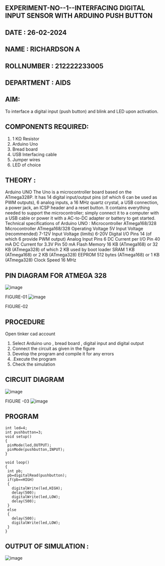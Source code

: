 ## EXPERIMENT-NO--1--INTERFACING DIGITAL INPUT SENSOR WITH ARDUINO PUSH BUTTON
## DATE : 26-02-2024
## NAME : RICHARDSON A																			             
## ROLLNUMBER : 212222233005
## DEPARTMENT : AIDS


## AIM:
To interface a digital input (push button) and blink and LED upon activation.
## COMPONENTS REQUIRED:
1.	1 KΩ Resistor 
2.	Arduino Uno 
3.	Bread board 
4.	USB Interfacing cable 
5.	Jumper wires 
6.	LED of choice 
## THEORY :
Arduino UNO
 	  The Uno is a microcontroller board based on the ATmega328P. It has 14 digital input/output pins (of which 6 can be used as PWM outputs), 6 analog inputs, a 16 MHz quartz crystal, a USB connection, a power jack, an ICSP header and a reset button. It contains everything needed to support the microcontroller; simply connect it to a computer with a USB cable or power it with a AC-to-DC adapter or battery to get started.
	Technical specifications of Arduino UNO :
Microcontroller	ATmega168/328
Microcontroller	ATmega168/328
Operating Voltage	5V
Input Voltage (recommended)	7-12V
Input Voltage (limits)	6-20V
Digital I/O Pins	14 (of which 6 provide PWM output)
Analog Input Pins	6
DC Current per I/O Pin	40 mA
DC Current for 3.3V Pin	50 mA
Flash Memory	16 KB (ATmega168) or 32 KB (ATmega328) of which 2 KB used by boot loader
SRAM	1 KB (ATmega168) or 2 KB (ATmega328)
EEPROM	512 bytes (ATmega168) or 1 KB (ATmega328)
Clock Speed	16 MHz
## PIN DIAGRAM FOR ATMEGA 328
 
![image](https://user-images.githubusercontent.com/36288975/163530394-115baee4-7ed1-49fe-9cce-d7b625e11e85.png)

FIGURE-01
![image](https://user-images.githubusercontent.com/36288975/163530431-4d390e98-0942-42d8-95b8-f57d348e6ad8.png)

FIGURE-02
## PROCEDURE 
 Open tinker cad account 
1.	Select Arduino uno , bread board , digital input and digital output 
2.	Connect the circuit as given in the figure 
3.	Develop the program and compile it for any errors 
4.	 .Execute the program 
5.	Check the simulation 



## CIRCUIT DIAGRAM 


![image](https://user-images.githubusercontent.com/36288975/163530437-87a0afbd-b3c9-44ad-b907-5de63486fb9d.png)



FIGURE -03
![image](https://github.com/Richard01072002/-INTERFACING-DIGITAL-INPUT-SENSOR-WITH-ARDUINO-PUSH-BUTTON-/assets/141472248/14b3b092-da8e-4ee2-9254-4c42901ee101)


## PROGRAM 
```
int led=4;
int pushbutton=3;
void setup()
{
 pinMode(led,OUTPUT);
 pinMode(pushbutton,INPUT);
}

void loop()
{
 int pb;
 pb=digitalRead(pushbutton);
 if(pb==HIGH)
 {
   digitalWrite(led,HIGH);
   delay(500);
   digitalWrite(led,LOW);
   delay(500);
 }
 else 
 {
   delay(500);
   digitalWrite(led,LOW);
 }
}
```

## OUTPUT OF SIMULATION :
![image](https://github.com/Richard01072002/-INTERFACING-DIGITAL-INPUT-SENSOR-WITH-ARDUINO-PUSH-BUTTON-/assets/141472248/db3f27de-4f1f-475f-901c-90b898e80593)

